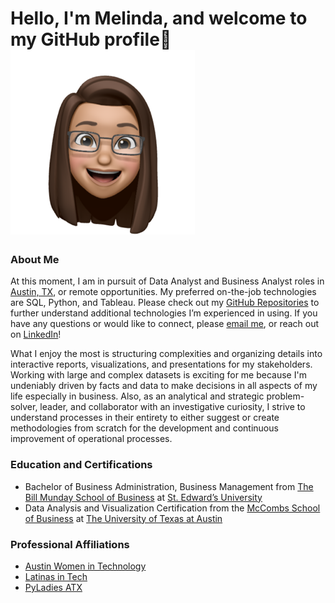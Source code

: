 # Hello, I'm Melinda, and welcome to my GitHub profile👋![](Images/Melinda_Avatar_Medium.PNG)

### About Me

At this moment, I am in pursuit of Data Analyst and Business Analyst roles in [Austin, TX](https://www.austintexas.org/), or remote opportunities. My preferred on-the-job technologies are SQL, Python, and Tableau. Please check out my [GitHub Repositories](https://github.com/melindamalone?tab=repositories) to further understand additional technologies I’m experienced in using.  If you have any questions or would like to connect, please [email me](mailto:mrs.melindamalone@gmail.com?subject=[GitHub]%20Visitor%20from%20GitHub%20Profile), or reach out on [LinkedIn](https://www.linkedin.com/in/melindamalone/)!

What I enjoy the most is structuring complexities and organizing details into interactive reports, visualizations, and presentations for my stakeholders.  Working with large and complex datasets is exciting for me because I'm undeniably driven by facts and data to make decisions in all aspects of my life especially in business. Also, as an analytical and strategic problem-solver, leader, and collaborator with an investigative curiosity, I strive to understand processes in their entirety to either suggest or create methodologies from scratch for the development and continuous improvement of operational processes.

### Education and Certifications
- Bachelor of Business Administration, Business Management from [The Bill Munday School of Business](https://www.stedwards.edu/business) at [St. Edward’s University](https://stedwards.edu/)
- Data Analysis and Visualization Certification from the [McCombs School of Business](https://www.mccombs.utexas.edu/) at [The University of Texas at Austin](https://www.utexas.edu/)

### Professional Affiliations
- [Austin Women in Technology](https://www.awtaustin.org/)
- [Latinas in Tech](https://latinasintech.org/)
- [PyLadies ATX](https://pyladies.com/)

<!--
**melindamalone/melindamalone** is a ✨ _special_ ✨ repository because its `README.md` (this file) appears on your GitHub profile.

Here are some ideas to get you started:

- 🔭 I’m currently working on ...
- 🌱 I’m currently learning ...
- 👯 I’m looking to collaborate on ...
- 🤔 I’m looking for help with ...
- 💬 Ask me about ...
- 📫 How to reach me: ...
- 😄 Pronouns: ...
- ⚡ Fun fact: ...
-->
